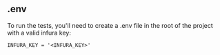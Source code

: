 ## .env

To run the tests, you'll need to create a .env file in the root of the project with a valid infura key:

```
INFURA_KEY = '<INFURA_KEY>'
```
